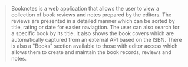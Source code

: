 >Booknotes is a web application that allows the user to view a collection of book reviews and notes prepared by the editors. The reviews are presented in a detailed manner which can be sorted by title, rating or date for easier naviagtion. The user can also search for a specific book by its title. It also shows the book covers which are automatically captured from an external API based on the ISBN.
>There is also a "Books" section available to those with editor access which allows them to create and maintain the book records, reviews and notes.
